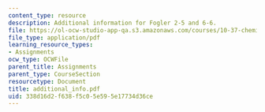 ```yaml
---
content_type: resource
description: Additional information for Fogler 2-5 and 6-6.
file: https://ol-ocw-studio-app-qa.s3.amazonaws.com/courses/10-37-chemical-and-biological-reaction-engineering-spring-2007/338d16d2f638f5c05e595e17734d36ce_additional_info.pdf
file_type: application/pdf
learning_resource_types:
- Assignments
ocw_type: OCWFile
parent_title: Assignments
parent_type: CourseSection
resourcetype: Document
title: additional_info.pdf
uid: 338d16d2-f638-f5c0-5e59-5e17734d36ce
---
```

